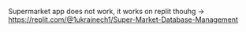 Supermarket app does not work, it works on replit thouhg -> https://replit.com/@1ukrainech1/Super-Market-Database-Management
